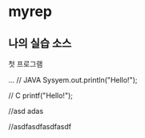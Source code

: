 # myrep
## 나의 실습 소스
첫 프로그램

...
// JAVA
Sysyem.out.println("Hello!");

// C
printf("Hello!");

//asd
adas

//asdfasdfasdfasdf